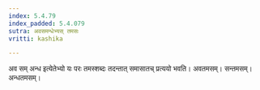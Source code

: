 ```yaml
---
index: 5.4.79
index_padded: 5.4.079
sutra: अवसमन्धेभ्यस् तमसः
vritti: kashika

---
```

अव सम् अन्ध इत्येतेभ्यो यः परः तमस्शब्दः तदन्तात् समासातच् प्रत्ययो भवति। अवतमसम्। सन्तमसम्। अन्धतमसम्।